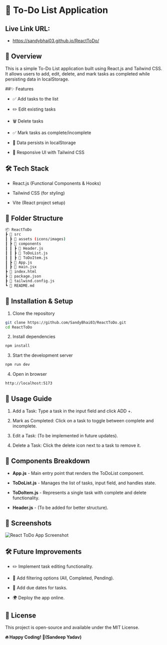 # 📌 To-Do List Application

## Live Link URL:
- https://sandybhai03.github.io/ReactToDo/

## 🚀 Overview

This is a simple To-Do List application built using React.js and Tailwind CSS. It allows users to add, edit, delete, and mark tasks as completed while persisting data in localStorage.

##✨ Features

- ✅ Add tasks to the list

- ✏️ Edit existing tasks

- 🗑️ Delete tasks

- ✅ Mark tasks as complete/incomplete

- 💾 Data persists in localStorage

- 🎨 Responsive UI with Tailwind CSS

## 🛠️ Tech Stack

- React.js (Functional Components & Hooks)

- Tailwind CSS (for styling)

- Vite (React project setup)

## 📂 Folder Structure

```sh
📦 ReactToDo
┣ 📂 src
┃ ┣ 📂 assets (icons/images)
┃ ┣ 📂 components
┃ ┃ ┣ 📄 Header.js
┃ ┃ ┣ 📄 ToDoList.js
┃ ┃ ┣ 📄 ToDoItem.js
┃ ┣ 📄 App.js
┃ ┣ 📄 main.jsx
┣ 📄 index.html
┣ 📄 package.json
┣ 📄 tailwind.config.js
┗ 📄 README.md
```

## 🚀 Installation & Setup

1.  Clone the repository

```sh
git clone https://github.com/SandyBhai03/ReactToDo.git
cd ReactToDo
```

2. Install dependencies

```sh
npm install
```

3. Start the development server

```sh
npm run dev
```

4. Open in browser

```sh
http://localhost:5173
```

## 📌 Usage Guide

1. Add a Task: Type a task in the input field and click ADD +.

2. Mark as Completed: Click on a task to toggle between complete and incomplete.

3. Edit a Task: (To be implemented in future updates).

4. Delete a Task: Click the delete icon next to a task to remove it.

## 📜 Components Breakdown

- **App.js** - Main entry point that renders the ToDoList component.

- **ToDoList.js** - Manages the list of tasks, input field, and handles state.

- **ToDoItem.js** - Represents a single task with complete and delete functionality.

- **Header.js** - (To be added for better structure).

## 📸 Screenshots
![React ToDo App Screenshot](../ReactToDo/src/assets/Screenshot%20(207).png "React ToDo App Screenshot")

## 🛠️ Future Improvements

- ✏️ Implement task editing functionality.

- 🌟 Add filtering options (All, Completed, Pending).

- 📆 Add due dates for tasks.

- 🌍 Deploy the app online.

## 📜 License
This project is open-source and available under the MIT License.

**🔥 Happy Coding! 🚀(Sandeep Yadav)**